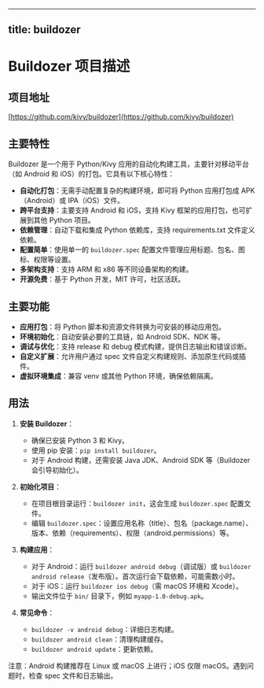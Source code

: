 
---
title: buildozer
---

# Buildozer 项目描述

## 项目地址
[https://github.com/kivy/buildozer](https://github.com/kivy/buildozer)

## 主要特性
Buildozer 是一个用于 Python/Kivy 应用的自动化构建工具，主要针对移动平台（如 Android 和 iOS）的打包。它具有以下核心特性：
- **自动化打包**：无需手动配置复杂的构建环境，即可将 Python 应用打包成 APK（Android）或 IPA（iOS）文件。
- **跨平台支持**：主要支持 Android 和 iOS，支持 Kivy 框架的应用打包，也可扩展到其他 Python 项目。
- **依赖管理**：自动下载和集成 Python 依赖库，支持 requirements.txt 文件定义依赖。
- **配置简单**：使用单一的 `buildozer.spec` 配置文件管理应用标题、包名、图标、权限等设置。
- **多架构支持**：支持 ARM 和 x86 等不同设备架构的构建。
- **开源免费**：基于 Python 开发，MIT 许可，社区活跃。

## 主要功能
- **应用打包**：将 Python 脚本和资源文件转换为可安装的移动应用包。
- **环境初始化**：自动安装必要的工具链，如 Android SDK、NDK 等。
- **调试与优化**：支持 release 和 debug 模式构建，提供日志输出和错误诊断。
- **自定义扩展**：允许用户通过 spec 文件自定义构建规则、添加原生代码或插件。
- **虚拟环境集成**：兼容 venv 或其他 Python 环境，确保依赖隔离。

## 用法
1. **安装 Buildozer**：
   - 确保已安装 Python 3 和 Kivy。
   - 使用 pip 安装：`pip install buildozer`。
   - 对于 Android 构建，还需安装 Java JDK、Android SDK 等（Buildozer 会引导初始化）。

2. **初始化项目**：
   - 在项目根目录运行：`buildozer init`，这会生成 `buildozer.spec` 配置文件。
   - 编辑 `buildozer.spec`：设置应用名称（title）、包名（package.name）、版本、依赖（requirements）、权限（android.permissions）等。

3. **构建应用**：
   - 对于 Android：运行 `buildozer android debug`（调试版）或 `buildozer android release`（发布版）。首次运行会下载依赖，可能需数小时。
   - 对于 iOS：运行 `buildozer ios debug`（需 macOS 环境和 Xcode）。
   - 输出文件位于 `bin/` 目录下，例如 `myapp-1.0-debug.apk`。

4. **常见命令**：
   - `buildozer -v android debug`：详细日志构建。
   - `buildozer android clean`：清理构建缓存。
   - `buildozer android update`：更新依赖。

注意：Android 构建推荐在 Linux 或 macOS 上进行；iOS 仅限 macOS。遇到问题时，检查 spec 文件和日志输出。